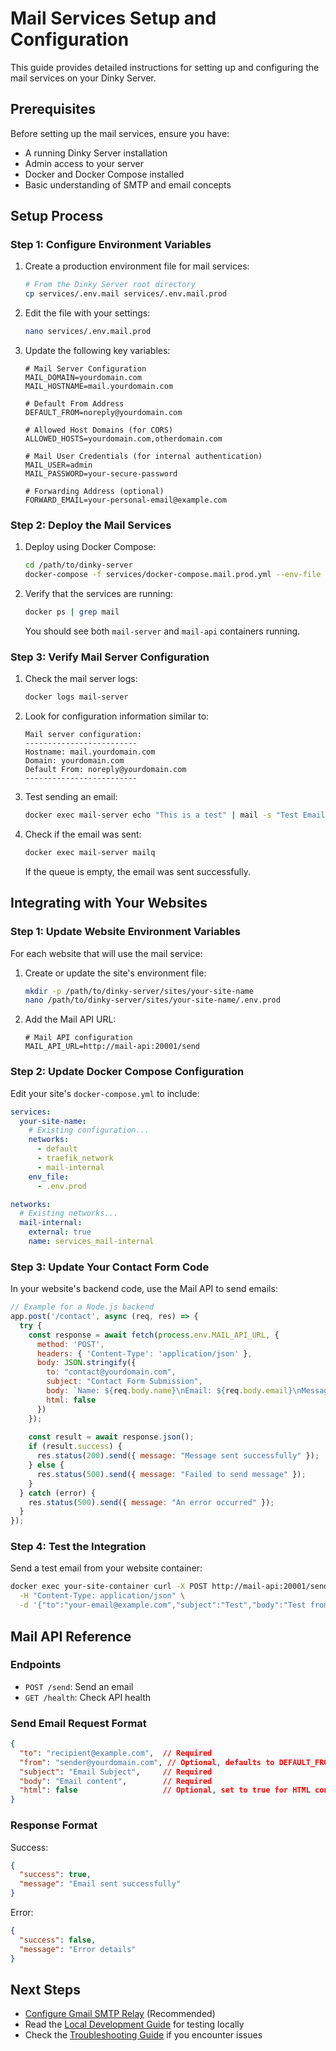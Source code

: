 # Mail Services Setup and Configuration

This guide provides detailed instructions for setting up and configuring the mail services on your Dinky Server.

## Prerequisites

Before setting up the mail services, ensure you have:

- A running Dinky Server installation
- Admin access to your server
- Docker and Docker Compose installed
- Basic understanding of SMTP and email concepts

## Setup Process

### Step 1: Configure Environment Variables

1. Create a production environment file for mail services:

   ```bash
   # From the Dinky Server root directory
   cp services/.env.mail services/.env.mail.prod
   ```

2. Edit the file with your settings:

   ```bash
   nano services/.env.mail.prod
   ```

3. Update the following key variables:

   ```
   # Mail Server Configuration
   MAIL_DOMAIN=yourdomain.com
   MAIL_HOSTNAME=mail.yourdomain.com
   
   # Default From Address
   DEFAULT_FROM=noreply@yourdomain.com
   
   # Allowed Host Domains (for CORS)
   ALLOWED_HOSTS=yourdomain.com,otherdomain.com
   
   # Mail User Credentials (for internal authentication)
   MAIL_USER=admin
   MAIL_PASSWORD=your-secure-password
   
   # Forwarding Address (optional)
   FORWARD_EMAIL=your-personal-email@example.com
   ```

### Step 2: Deploy the Mail Services

1. Deploy using Docker Compose:

   ```bash
   cd /path/to/dinky-server
   docker-compose -f services/docker-compose.mail.prod.yml --env-file services/.env.mail.prod up -d
   ```

2. Verify that the services are running:

   ```bash
   docker ps | grep mail
   ```

   You should see both `mail-server` and `mail-api` containers running.

### Step 3: Verify Mail Server Configuration

1. Check the mail server logs:

   ```bash
   docker logs mail-server
   ```

2. Look for configuration information similar to:

   ```
   Mail server configuration:
   -------------------------
   Hostname: mail.yourdomain.com
   Domain: yourdomain.com
   Default From: noreply@yourdomain.com
   -------------------------
   ```

3. Test sending an email:

   ```bash
   docker exec mail-server echo "This is a test" | mail -s "Test Email" your-test-email@example.com
   ```

4. Check if the email was sent:

   ```bash
   docker exec mail-server mailq
   ```

   If the queue is empty, the email was sent successfully.

## Integrating with Your Websites

### Step 1: Update Website Environment Variables

For each website that will use the mail service:

1. Create or update the site's environment file:

   ```bash
   mkdir -p /path/to/dinky-server/sites/your-site-name
   nano /path/to/dinky-server/sites/your-site-name/.env.prod
   ```

2. Add the Mail API URL:

   ```
   # Mail API configuration
   MAIL_API_URL=http://mail-api:20001/send
   ```

### Step 2: Update Docker Compose Configuration

Edit your site's `docker-compose.yml` to include:

```yaml
services:
  your-site-name:
    # Existing configuration...
    networks:
      - default
      - traefik_network
      - mail-internal
    env_file:
      - .env.prod

networks:
  # Existing networks...
  mail-internal:
    external: true
    name: services_mail-internal
```

### Step 3: Update Your Contact Form Code

In your website's backend code, use the Mail API to send emails:

```javascript
// Example for a Node.js backend
app.post('/contact', async (req, res) => {
  try {
    const response = await fetch(process.env.MAIL_API_URL, {
      method: 'POST',
      headers: { 'Content-Type': 'application/json' },
      body: JSON.stringify({
        to: "contact@yourdomain.com",
        subject: "Contact Form Submission",
        body: `Name: ${req.body.name}\nEmail: ${req.body.email}\nMessage: ${req.body.message}`,
        html: false
      })
    });
    
    const result = await response.json();
    if (result.success) {
      res.status(200).send({ message: "Message sent successfully" });
    } else {
      res.status(500).send({ message: "Failed to send message" });
    }
  } catch (error) {
    res.status(500).send({ message: "An error occurred" });
  }
});
```

### Step 4: Test the Integration

Send a test email from your website container:

```bash
docker exec your-site-container curl -X POST http://mail-api:20001/send \
  -H "Content-Type: application/json" \
  -d '{"to":"your-email@example.com","subject":"Test","body":"Test from your site"}'
```

## Mail API Reference

### Endpoints

- `POST /send`: Send an email
- `GET /health`: Check API health

### Send Email Request Format

```json
{
  "to": "recipient@example.com",  // Required
  "from": "sender@yourdomain.com", // Optional, defaults to DEFAULT_FROM
  "subject": "Email Subject",     // Required
  "body": "Email content",        // Required
  "html": false                   // Optional, set to true for HTML content
}
```

### Response Format

Success:
```json
{
  "success": true,
  "message": "Email sent successfully"
}
```

Error:
```json
{
  "success": false,
  "message": "Error details"
}
```

## Next Steps

- [Configure Gmail SMTP Relay](gmail-relay.md) (Recommended)
- Read the [Local Development Guide](../../developer-guide/local-development.md) for testing locally
- Check the [Troubleshooting Guide](troubleshooting.md) if you encounter issues 